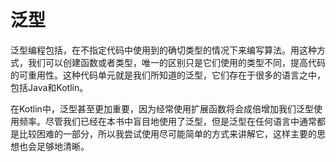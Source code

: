 # 泛型

泛型编程包括，在不指定代码中使用到的确切类型的情况下来编写算法。用这种方式，我们可以创建函数或者类型，唯一的区别只是它们使用的类型不同，提高代码的可重用性。这种代码单元就是我们所知道的泛型，它们存在于很多的语言之中，包括Java和Kotlin。

在Kotlin中，泛型甚至更加重要，因为经常使用扩展函数将会成倍增加我们泛型使用频率。尽管我们已经在本书中盲目地使用了泛型，但是泛型在任何语言中通常都是比较困难的一部分，所以我尝试使用尽可能简单的方式来讲解它，这样主要的思想也会足够地清晰。